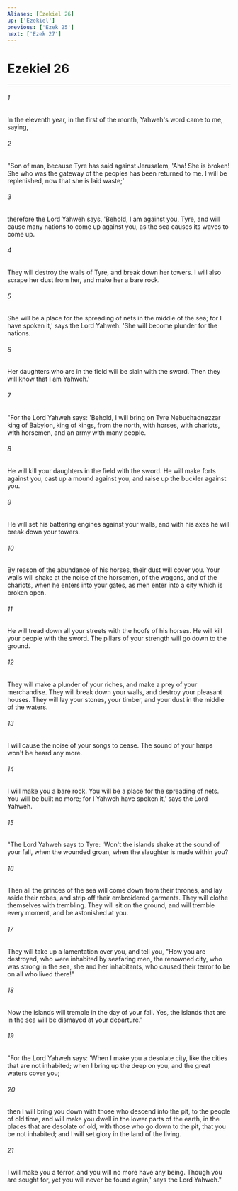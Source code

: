 ```yaml
---
Aliases: [Ezekiel 26]
up: ['Ezekiel']
previous: ['Ezek 25']
next: ['Ezek 27']
---
```

# Ezekiel 26
***





###### 1 

In the eleventh year, in the first of the month, Yahweh's word came to me, saying, 



###### 2 

"Son of man, because Tyre has said against Jerusalem, 'Aha! She is broken! She who was the gateway of the peoples has been returned to me. I will be replenished, now that she is laid waste;' 



###### 3 

therefore the Lord Yahweh says, 'Behold, I am against you, Tyre, and will cause many nations to come up against you, as the sea causes its waves to come up. 



###### 4 

They will destroy the walls of Tyre, and break down her towers. I will also scrape her dust from her, and make her a bare rock. 



###### 5 

She will be a place for the spreading of nets in the middle of the sea; for I have spoken it,' says the Lord Yahweh. 'She will become plunder for the nations. 



###### 6 

Her daughters who are in the field will be slain with the sword. Then they will know that I am Yahweh.' 



###### 7 

"For the Lord Yahweh says: 'Behold, I will bring on Tyre Nebuchadnezzar king of Babylon, king of kings, from the north, with horses, with chariots, with horsemen, and an army with many people. 



###### 8 

He will kill your daughters in the field with the sword. He will make forts against you, cast up a mound against you, and raise up the buckler against you. 



###### 9 

He will set his battering engines against your walls, and with his axes he will break down your towers. 



###### 10 

By reason of the abundance of his horses, their dust will cover you. Your walls will shake at the noise of the horsemen, of the wagons, and of the chariots, when he enters into your gates, as men enter into a city which is broken open. 



###### 11 

He will tread down all your streets with the hoofs of his horses. He will kill your people with the sword. The pillars of your strength will go down to the ground. 



###### 12 

They will make a plunder of your riches, and make a prey of your merchandise. They will break down your walls, and destroy your pleasant houses. They will lay your stones, your timber, and your dust in the middle of the waters. 



###### 13 

I will cause the noise of your songs to cease. The sound of your harps won't be heard any more. 



###### 14 

I will make you a bare rock. You will be a place for the spreading of nets. You will be built no more; for I Yahweh have spoken it,' says the Lord Yahweh. 



###### 15 

"The Lord Yahweh says to Tyre: 'Won't the islands shake at the sound of your fall, when the wounded groan, when the slaughter is made within you? 



###### 16 

Then all the princes of the sea will come down from their thrones, and lay aside their robes, and strip off their embroidered garments. They will clothe themselves with trembling. They will sit on the ground, and will tremble every moment, and be astonished at you. 



###### 17 

They will take up a lamentation over you, and tell you, "How you are destroyed, who were inhabited by seafaring men, the renowned city, who was strong in the sea, she and her inhabitants, who caused their terror to be on all who lived there!" 



###### 18 

Now the islands will tremble in the day of your fall. Yes, the islands that are in the sea will be dismayed at your departure.' 



###### 19 

"For the Lord Yahweh says: 'When I make you a desolate city, like the cities that are not inhabited; when I bring up the deep on you, and the great waters cover you; 



###### 20 

then I will bring you down with those who descend into the pit, to the people of old time, and will make you dwell in the lower parts of the earth, in the places that are desolate of old, with those who go down to the pit, that you be not inhabited; and I will set glory in the land of the living. 



###### 21 

I will make you a terror, and you will no more have any being. Though you are sought for, yet you will never be found again,' says the Lord Yahweh."
